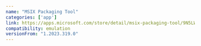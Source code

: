 ```yaml
---
name: "MSIX Packaging Tool"
categories: ['app']
link: https://apps.microsoft.com/store/detail/msix-packaging-tool/9N5LW3JBCXKF?hl=en-us&gl=us
compatibility: emulation
versionFrom: "1.2023.319.0"
---
```



